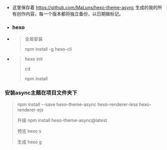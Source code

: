 - 这里保存着 https://github.com/MaLuns/hexo-theme-async 生成的我的所有创作内容，每一个版本都将独立备份，以日期做标记。

- ### hexo

-  > 全局安装
   >
   > npm install -g hexo-cli
-  >
   >  hexo init <folder>
   >
   >  cd <folder>
   >
   >  npm install
   >
### 安装async主题在项目文件夹下
> npm install --save hexo-theme-async hexo-renderer-less hexo-renderer-ejs
>
> 升级 npm install hexo-theme-async@latest
>
> 预览 hexo s
>
> 生成 hexo g
